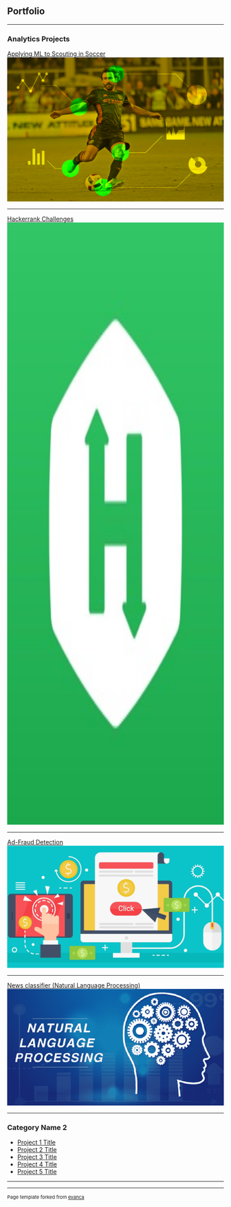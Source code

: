## Portfolio

---

### Analytics Projects

[Applying ML to Scouting in Soccer](/sample_page)
<img src="images/Soccer_thumbnail.png?raw=true"/>

---
[Hackerrank Challenges](/pdf/sample_presentation.pdf)
<img src="images/Hackerrank_thumbnail.jpg?raw=true" width="2100" height="1400"/>

---
[Ad-Fraud Detection](http://example.com/)
<img src="images/AdFraud_thumbnail.jpg?raw=true"/>

---

[News classifier (Natural Language Processing)](http://example.com/)
<img src="images/NLP_thumbnail.png?raw=true"/>

---

### Category Name 2

- [Project 1 Title](http://example.com/)
- [Project 2 Title](http://example.com/)
- [Project 3 Title](http://example.com/)
- [Project 4 Title](http://example.com/)
- [Project 5 Title](http://example.com/)

---




---
<p style="font-size:11px">Page template forked from <a href="https://github.com/evanca/quick-portfolio">evanca</a></p>
<!-- Remove above link if you don't want to attibute -->
